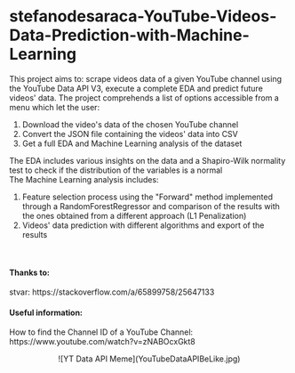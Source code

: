 # stefanodesaraca-YouTube-Videos-Data-Prediction-with-Machine-Learning
This project aims to: scrape videos data of a given YouTube channel using the YouTube Data API V3, execute a complete EDA and predict future videos' data.
The project comprehends a list of options accessible from a menu which let the user:
1. Download the video's data of the chosen YouTube channel
2. Convert the JSON file containing the videos' data into CSV
3. Get a full EDA and Machine Learning analysis of the dataset

The EDA includes various insights on the data and a Shapiro-Wilk normality test to check if the distribution of the variables is a normal\
The Machine Learning analysis includes:
1. Feature selection process using the "Forward" method implemented through a RandomForestRegressor and comparison of the results with the ones obtained from a different approach (L1 Penalization)
2. Videos' data prediction with different algorithms and export of the results


<br>

<h4>Thanks to:</h4>
stvar: https://stackoverflow.com/a/65899758/25647133

<h4>Useful information:</h4>
How to find the Channel ID of a YouTube Channel: https://www.youtube.com/watch?v=zNABOcxGkt8

<br>


<p align="center">
![YT Data API Meme](YouTubeDataAPIBeLike.jpg)
</p>






